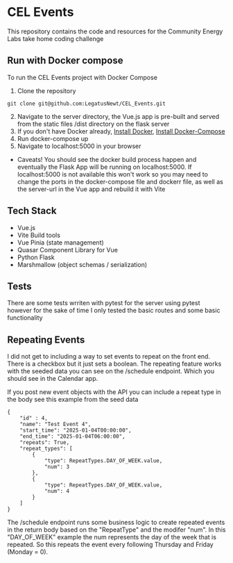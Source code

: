 # CEL Events

This repository contains the code and resources for the Community Energy Labs take home coding challenge

## Run with Docker compose

To run the CEL Events project with Docker Compose
1. Clone the repository 
```
git clone git@github.com:LegatusNewt/CEL_Events.git
```
2. Navigate to the server directory, the Vue.js app is pre-built and served from the static files /dist directory on the flask server
3. If you don't have Docker already, [Install Docker](https://docs.docker.com/get-docker/), [Install Docker-Compose](https://docs.docker.com/compose/install/)
4. Run docker-compose up
5. Navigate to localhost:5000 in your browser

- Caveats!
You should see the docker build process happen and eventually the Flask App will be running on localhost:5000. If localhost:5000 is not available this won't work so you may need to change the ports in the docker-compose file and dockerr file, as well as the server-url in the Vue app and rebuild it with Vite


## Tech Stack
- Vue.js
- Vite Build tools
- Vue Pinia (state management)
- Quasar Component Library for Vue
- Python Flask
- Marshmallow (object schemas / serialization)

## Tests
There are some tests wrriten with pytest for the server using pytest however for the sake of time I only tested the basic routes and some basic functionality

## Repeating Events
I did not get to including a way to set events to repeat on the front end. There is a checkbox but it just sets a boolean. The repeating feature works with the seeded data you can see on the /schedule endpoint. Which you should see in the Calendar app.

If you post new event objects with the API you can include a repeat type in the body see this example from the seed data
```
{   
    "id" : 4,
    "name": "Test Event 4", 
    "start_time": "2025-01-04T00:00:00", 
    "end_time": "2025-01-04T06:00:00", 
    "repeats": True, 
    "repeat_types": [
        { 
            "type": RepeatTypes.DAY_OF_WEEK.value, 
            "num": 3
        }, 
        {
            "type": RepeatTypes.DAY_OF_WEEK.value,
            "num": 4 
        }
    ]
}
```
The /schedule endpoint runs some business logic to create repeated events in the return body based on the "RepeatType" and the modifer "num". In this "DAY_OF_WEEK" example the num represents the day of the week that is repeated. So this repeats the event every following Thursday and Friday (Monday = 0).